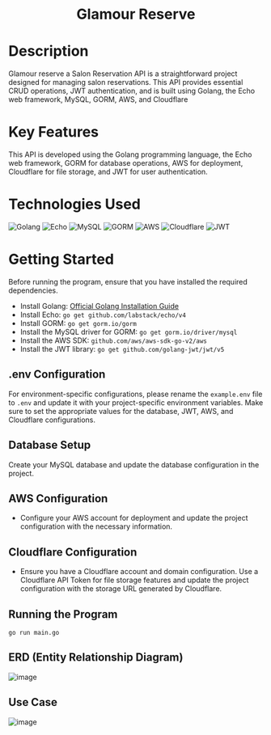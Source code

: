 <div align="center">
      <h1><br/>Glamour Reserve</h1>
</div>

# Description
Glamour reserve a Salon Reservation API is a straightforward project designed for managing salon reservations. This API provides essential CRUD operations, JWT authentication, and is built using Golang, the Echo web framework, MySQL, GORM, AWS, and Cloudflare

# Key Features
This API is developed using the Golang programming language, the Echo web framework, GORM for database operations, AWS for deployment, Cloudflare for file storage, and JWT for user authentication.

# Technologies Used
![Golang](https://img.shields.io/badge/golang-%23F7DF1E.svg?style=for-the-badge&logo=go&logoColor=black)
![Echo](https://img.shields.io/badge/echo-%2361DAFB.svg?style=for-the-badge&logo=go&logoColor=white)
![MySQL](https://img.shields.io/badge/mysql-%2300f.svg?style=for-the-badge&logo=mysql&logoColor=white)
![GORM](https://img.shields.io/badge/gorm-%2300f.svg?style=for-the-badge&logo=go&logoColor=white)
![AWS](https://img.shields.io/badge/aws-%2300f.svg?style=for-the-badge&logo=amazon-aws&logoColor=white)
![Cloudflare](https://img.shields.io/badge/cloudflare-%2300f.svg?style=for-the-badge&logo=cloudflare&logoColor=white)
![JWT](https://img.shields.io/badge/jwt-%2300f.svg?style=for-the-badge&logo=jwt&logoColor=white)

# Getting Started
Before running the program, ensure that you have installed the required dependencies.

- Install Golang: [Official Golang Installation Guide](https://golang.org/doc/install)
- Install Echo: `go get github.com/labstack/echo/v4`
- Install GORM: `go get gorm.io/gorm`
- Install the MySQL driver for GORM: `go get gorm.io/driver/mysql`
- Install the AWS SDK: `github.com/aws/aws-sdk-go-v2/aws`
- Install the JWT library: `go get github.com/golang-jwt/jwt/v5`

## .env Configuration
For environment-specific configurations, please rename the `example.env` file to `.env` and update it with your project-specific environment variables. Make sure to set the appropriate values for the database, JWT, AWS, and Cloudflare configurations.

## Database Setup
Create your MySQL database and update the database configuration in the project.

## AWS Configuration
- Configure your AWS account for deployment and update the project configuration with the necessary information.

## Cloudflare Configuration
- Ensure you have a Cloudflare account and domain configuration. Use a Cloudflare API Token for file storage features and update the project configuration with the storage URL generated by Cloudflare.

## Running the Program
```
go run main.go
```
## ERD (Entity Relationship Diagram)
![image](https://github.com/tiarajuliarsita/GlamourReserve-Mini-Project/assets/107300798/51db7327-da1a-4cd9-82de-325a08970164)


## Use Case
![image](https://github.com/tiarajuliarsita/GlamourReserve-Mini-Project/assets/107300798/8f659975-4dd6-45dd-866f-9ad04d8be673)

